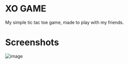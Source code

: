# XO GAME
My simple tic tac toe game, made to play with my friends.

# Screenshots
![image](https://github.com/mlaskowski7/xoGame/assets/144243838/b762563e-fcd4-4bdc-828f-e12e0d1fb09f)

